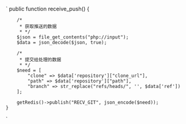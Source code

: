 `
    public function receive_push()
    {

        /*
         * 获取推送的数据
         * */
        $json = file_get_contents("php://input");
        $data = json_decode($json, true);

        /*
         * 提交给处理的数据
         * */
        $need = [
            "clone" => $data['repository']["clone_url"],
            "path" => $data['repository']["path"],
            "branch" => str_replace("refs/heads/", '', $data['ref'])
        ];

        getRedis()->publish("RECV_GIT", json_encode($need));
    }

`